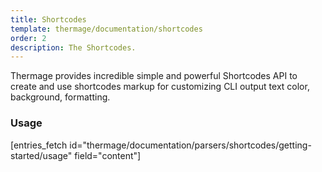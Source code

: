 ```yaml
---
title: Shortcodes
template: thermage/documentation/shortcodes
order: 2
description: The Shortcodes.
---
```


Thermage provides incredible simple and powerful Shortcodes API to create and use shortcodes markup for customizing CLI output text color, background, formatting.


### Usage

[entries_fetch id="thermage/documentation/parsers/shortcodes/getting-started/usage" field="content"]